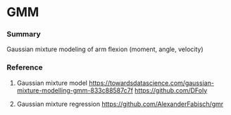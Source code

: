 # GMM

### Summary
Gaussian mixture modeling of arm flexion (moment, angle, velocity)

### Reference
1. Gaussian mixture model 
https://towardsdatascience.com/gaussian-mixture-modelling-gmm-833c88587c7f
https://github.com/DFoly

2. Gaussian mixture regression
https://github.com/AlexanderFabisch/gmr
